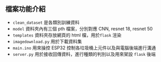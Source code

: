 ## 檔案功能介紹
* ```clean_dataset``` 是各類別訓練資料
* ```model``` 資料夾內有三個 pth 檔案，分別對應 CNN, resnet 18, resnet 50
* ```templates``` 資料夾存放網頁的 html 檔，用於```flask``` 渲染
* ```imagedownload.py``` 用於下載資料集
* ```main.ino``` 用來操控 ESP32 控制各垃圾桶上元件以及與電腦後端進行溝通
* ```server.py``` 用於接收回傳資料，進行種類的判別以及用來架設 ```flask``` 後端